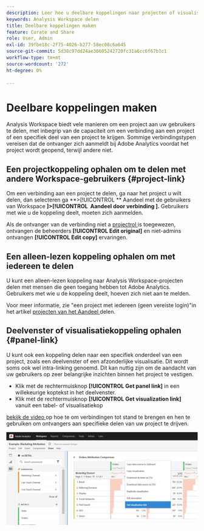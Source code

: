 ```yaml
---
description: Leer hoe u deelbare koppelingen naar projecten of visualisaties maakt
keywords: Analysis Workspace delen
title: Deelbare koppelingen maken
feature: Curate and Share
role: User, Admin
exl-id: 39fbe18c-2f75-4026-b277-58ec08c6a645
source-git-commit: 5d38c97dd24ae36605242720fc31a6cc6f67b1c1
workflow-type: tm+mt
source-wordcount: '272'
ht-degree: 0%

---
```


# Deelbare koppelingen maken

Analysis Workspace biedt vele manieren om een project aan uw gebruikers te delen, met inbegrip van de capaciteit om een verbinding aan een project of een specifiek deel van een project te krijgen. Sommige verbindingstypen vereisen dat de ontvanger zich aanmeldt bij Adobe Analytics voordat het project wordt geopend, terwijl andere niet.

## Een projectkoppeling ophalen om te delen met andere Workspace-gebruikers {#project-link}

Om een verbinding aan een project te delen, ga naar het project u wilt delen, dan selecteren ga **>[!UICONTROL ** Aandeel met de gebruikers van Workspace **]>[!UICONTROL **&#x200B; Aandeel door verbinding &#x200B;**].** Gebruikers met wie u de koppeling deelt, moeten zich aanmelden.

Als de ontvanger van de verbinding niet a [ projectrol ](https://experienceleague.adobe.com/docs/analytics/analyze/analysis-workspace/curate-share/share-projects.html?lang=nl-NL) is toegewezen, ontvangen de beheerders **[!UICONTROL Edit original]** en niet-admins ontvangen **[!UICONTROL Edit copy]** ervaringen.

## Een alleen-lezen koppeling ophalen om met iedereen te delen

U kunt een alleen-lezen koppeling naar Analysis Workspace-projecten delen met mensen die geen toegang hebben tot Adobe Analytics. Gebruikers met wie u de koppeling deelt, hoeven zich niet aan te melden.

Voor meer informatie, zie &quot;een project met iedereen (geen vereiste login)&quot;in het artikel [ projecten van het Aandeel ](/help/analyze/analysis-workspace/curate-share/share-projects.md) delen.

## Deelvenster of visualisatiekoppeling ophalen {#panel-link}

U kunt ook een koppeling delen naar een specifiek onderdeel van een project, zoals een deelvenster of een afzonderlijke visualisatie. Dit wordt soms ook wel intra-linking genoemd. Dit kan nuttig zijn om de aandacht van uw gebruikers op zeer belangrijke inzichten binnen het project te vestigen.

* Klik met de rechtermuisknop **[!UICONTROL Get panel link]** in een willekeurige koptekst in het deelvenster.
* Klik met de rechtermuisknop **[!UICONTROL Get visualization link]** vanuit een tabel- of visualisatiekop

[ bekijk de video ](https://experienceleague.adobe.com/docs/analytics-learn/tutorials/analysis-workspace/visualizations/intra-linking-in-analysis-workspace.html?lang=nl-NL) op hoe te om verbindingen tot stand te brengen en hen te gebruiken om ontvangers aan specifieke delen van uw project te drijven.

![](assets/get-viz-link.png)
